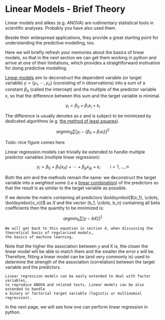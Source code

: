 # Linear Models - Brief Theory

Linear models and alikes (e.g. ANOVA) are rudimentary statistical tools in scientific analyses.
Probably you have also used them.

Beside their widespread applications, they provide a great starting point for 
understanding the predictive modelling, too.

Here we will briefly refresh your memories about the basics of linear models,
so that in the next section we can get them working in python and arrive at one of their limitations,
which provides a straightforward motivation for doing predictive modelling.

[Linear models](https://en.wikipedia.org/wiki/Linear_model) aim to deconstruct the dependent variable
(or target variable) $y = (y_1, \cdots, y_n)$ (consisting of n observations) into a sum of a constant $\beta _0$ (called the intercept) 
and the multiple of the predictor variable x, so that the difference between this sum and 
the target variable is minimal. 

$$
y_{i}=\beta _{0}+\beta _{1}x_{{i}}+\varepsilon _{i}
$$

The difference is usually denotes as $\varepsilon$ and
is subject to be minimized by dedicated algorithms
(e.g. [the method of least squares](https://en.wikipedia.org/wiki/Least_squares)).

$$
argmin_\beta \sum [ y_i - (\beta _{0}+\beta _{1}x_{{i}}) ]^2
$$


Todo: nice figure comes here

Linear regression models can trivially be extended
to handle multiple predictor variables (multiple linear regression):

$$
y_{i}=\beta _{0}+\beta _{1}(x_{{i1}})+\cdots +\beta _{p}x_{{ip}}+\varepsilon _{i}\qquad i=1,\ldots ,n
$$

Both the aim and the methods remain the same: we deconstruct
the target variable into a *weighted some* (i.e a [linear combination](https://en.wikipedia.org/wiki/Linear_combination))
of the predictors so that the result is as similar to the target variable as possible.

If we denote the matrix containing all predictors \boldsymbol{$(x_1}, \cdots, \boldsymbol{x_n})$ as $X$ and the vector
(b_1, \cdots, b_n) containing all beta coefficients then the quantity to be minimized is:

$$
argmin_b \sum [ y - bX) ]^2
$$

```{note}
We will get back to this equation in section 4, when discussing the theoretical basis of regularized models,
the basics of machine learning.
```

Note that the higher the association between y and X is, the closer the linear model will
be able to match them and the smaller the error $\epsilon$ will be.
Therefore, fitting a linear model can be (and very commonly is) used to determine the strength of the
association (correlation) between the target variable and the predictors.

```{note}
Linear regression models can be easly extended to deal with factor variables,
to reproduce ANOVA and related tests. Linear models can be also extended to handle
a binary or factorial target variable (logistic or multinomial regression).
```

In the next page, we will see how one can perform linear regression in python.


